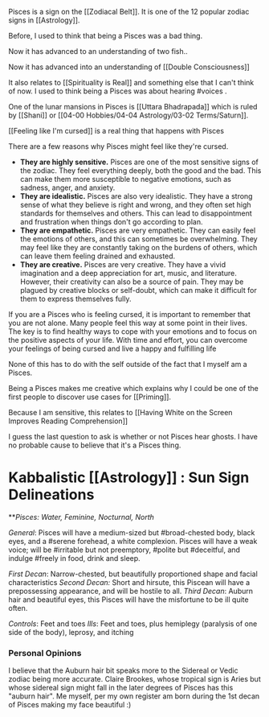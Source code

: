 Pisces is a sign on the [[Zodiacal Belt]]. It is one of the 12 popular zodiac signs in [[Astrology]].

Before, I used to think that being a Pisces was a bad thing.

Now it has advanced to an understanding of two fish..

Now it has advanced into an understanding of [[Double Consciousness]]

It also relates to [[Spirituality is Real]] and something else that I can't think of now. I used to think being a Pisces was about hearing #voices .

One of the lunar mansions in Pisces is [[Uttara Bhadrapada]] which is ruled by [[Shani]] or [[04-00 Hobbies/04-04 Astrology/03-02 Terms/Saturn]].

[[Feeling like I'm cursed]] is a real thing that happens with Pisces


There are a few reasons why Pisces might feel like they're cursed.

-   **They are highly sensitive.** Pisces are one of the most sensitive signs of the zodiac. They feel everything deeply, both the good and the bad. This can make them more susceptible to negative emotions, such as sadness, anger, and anxiety.
-   **They are idealistic.** Pisces are also very idealistic. They have a strong sense of what they believe is right and wrong, and they often set high standards for themselves and others. This can lead to disappointment and frustration when things don't go according to plan.
-   **They are empathetic.** Pisces are very empathetic. They can easily feel the emotions of others, and this can sometimes be overwhelming. They may feel like they are constantly taking on the burdens of others, which can leave them feeling drained and exhausted.
-   **They are creative.** Pisces are very creative. They have a vivid imagination and a deep appreciation for art, music, and literature. However, their creativity can also be a source of pain. They may be plagued by creative blocks or self-doubt, which can make it difficult for them to express themselves fully.

If you are a Pisces who is feeling cursed, it is important to remember that you are not alone. Many people feel this way at some point in their lives. The key is to find healthy ways to cope with your emotions and to focus on the positive aspects of your life. With time and effort, you can overcome your feelings of being cursed and live a happy and fulfilling life

None of this has to do with the self outside of the fact that I myself am a Pisces.

Being a Pisces makes me creative which explains why I could be one of the first people to discover use cases for [[Priming]].

Because I am sensitive, this relates to [[Having White on the Screen Improves Reading Comprehension]]

I guess the last question to ask is whether or not Pisces hear ghosts. I have no probable cause to believe that it's a Pisces thing.

# Kabbalistic [[Astrology]] : Sun Sign Delineations
***Pisces: Water, Feminine, Nocturnal, North*

*General*: Pisces will have a medium-sized but #broad-chested body, black eyes, and a #serene forehead, a white complexion. Pisces will have a weak voice; will be #irritable but not preemptory, #polite but #deceitful, and indulge #freely in food, drink and sleep.

*First Decan*: Narrow-chested, but beautifully proportioned shape and facial characteristics
*Second Decan:* Short and hirsute, this Piscean will have a prepossessing appearance, and will be hostile to all.
*Third Decan*: Auburn hair and beautiful eyes, this Pisces will have the misfortune to be ill quite often.

*Controls*: Feet and toes
*Ills*: Feet and toes, plus hemiplegy (paralysis of one side of the body), leprosy, and itching

### Personal Opinions 
I believe that the Auburn hair bit speaks more to the Sidereal or Vedic zodiac being more accurate. Claire Brookes, whose tropical sign is Aries but whose sidereal sign might fall in the later degrees of Pisces has this "auburn hair".
Me myself, per my own register am born during the 1st decan of Pisces making my face beautiful :)

